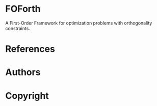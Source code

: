 # FOForth
A First-Order Framework for optimization problems with orthogonality constraints.
# References
# Authors
# Copyright
